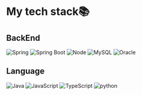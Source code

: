 # My tech stack📚
<!--
## Front_end
![HTML5](https://img.shields.io/badge/-HTML5-F05032?style=for-the-badge&logo=html5&logoColor=ffffff)
![CSS3](https://img.shields.io/badge/-CSS3-007ACC?style=for-the-badge&logo=css3) 
![React](https://img.shields.io/badge/-React-222222?style=for-the-badge&logo=react)-->



## BackEnd
![Spring](https://img.shields.io/badge/-Spring-6DB33F?style=for-the-badge&logo=spring&logoColor=ffffff)
![Spring Boot](https://img.shields.io/badge/-SpringBoot-6DB33F?style=for-the-badge&logo=SpringBoot&logoColor=ffffff)
![Node](https://img.shields.io/badge/-Nodejs-43853d?style=for-the-badge&logo=Node.js&logoColor=white)
![MySQL](https://img.shields.io/badge/-MySQL-4479A1?style=for-the-badge&logo=MySQL&logoColor=white)
![Oracle](https://img.shields.io/badge/-Oracle-F80000?style=for-the-badge&logo=Oracle&logoColor=white)
<!--![MongoDB](https://img.shields.io/badge/-MongoDB-47A248?style=for-the-badge&logo=mongodb&logoColor=white) -->




## Language
![Java](https://img.shields.io/badge/-Java-007396?style=for-the-badge&logo=Java&logoColor=white)
![JavaScript](https://img.shields.io/badge/-JavaScript-%23F7DF1C?style=for-the-badge&logo=javascript&logoColor=000000&labelColor=%23F7DF1C&color=%23FFCE5A)
![TypeScript](https://img.shields.io/badge/-TypeScript-007ACC?style=for-the-badge&logo=typescript&logoColor=white)
![python](https://img.shields.io/badge/-python-3776AB?style=for-the-badge&logo=python&logoColor=white)

<!--
## Cloud
![Docker](https://img.shields.io/badge/-Docker-46a2f1?style=for-the-badge&logo=docker&logoColor=ffffff)

# Hi I'm kangbyhyun
![Git](https://img.shields.io/badge/-Git-F05032?style=for-the-badge&logo=git&logoColor=ffffff)
![Amazon AWS](https://img.shields.io/badge/-AmazonAWS-#232F3E?style=for-the-badge&logo=AmazonAWS&logoColor=ffffff)
![Linux](https://img.shields.io/badge/linux-FCC624?style=for-the-badge&logo=linux&logoColor=black)
![Apache Hadoop](https://img.shields.io/badge/-Hadoop-66CCFF?style=for-the-badge&logo=ApacheHadoop&logoColor=black)

-->
